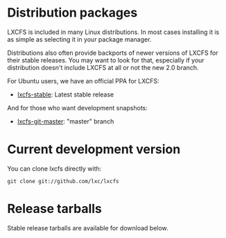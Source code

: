 
# Distribution packages
LXCFS is included in many Linux distributions.
In most cases installing it is as simple as selecting it in your package manager.

Distributions also often provide backports of newer versions of LXCFS for their stable releases.
You may want to look for that, especially if your distribution doesn't include LXCFS at all or not the new 2.0 branch.

For Ubuntu users, we have an official PPA for LXCFS:

 * [lxcfs-stable](https://launchpad.net/~ubuntu-lxc/+archive/lxcfs-stable): Latest stable release

And for those who want development snapshots:

 * [lxcfs-git-master](https://launchpad.net/~ubuntu-lxc/+archive/lxcfs-git-master): "master" branch

# Current development version

You can clone lxcfs directly with:

    git clone git://github.com/lxc/lxcfs

# Release tarballs

Stable release tarballs are available for download below.
